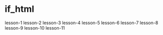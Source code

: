 # if_html

lesson-1
lesson-2
lesson-3
lesson-4
lesson-5
lesson-6
lesson-7
lesson-8
lesson-9
lesson-10
lesson-11
